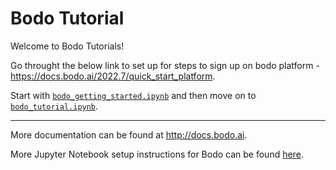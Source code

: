 # Bodo Tutorial
Welcome to Bodo Tutorials!

Go throught the below link to set up for steps to sign up on bodo platform - https://docs.bodo.ai/2022.7/quick_start_platform.
    
Start with [`bodo_getting_started.ipynb`](bodo_getting_started.ipynb) 
and then move on to [`bodo_tutorial.ipynb`](bodo_tutorial.ipynb).

_________________________
More documentation can be found at http://docs.bodo.ai.

More Jupyter Notebook setup instructions for Bodo can be found [here](https://docs.bodo.ai/installation_and_setup/ipyparallel/#ipyparallelsetup).
